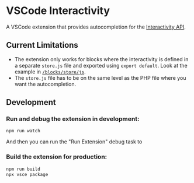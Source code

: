 # VSCode Interactivity

A VSCode extension that provides autocompletion for the [Interactivity
API](https://make.wordpress.org/core/2023/03/30/proposal-the-interactivity-api-a-better-developer-experience-in-building-interactive-blocks/).

## Current Limitations

- The extension only works for blocks where the interactivity is defined in a
  separate `store.js` file and exported using `export default`. Look at the
  example in [`/blocks/store/js`](/blocks/store/js).
- The `store.js` file has to be on the same level as the PHP file where you want
  the autocompletion.

## Development

### Run and debug the extension in development:

```
npm run watch
```

And then you can run the "Run Extension" debug task to

### Build the extension for production:

```sh
npm run build
npx vsce package
```
